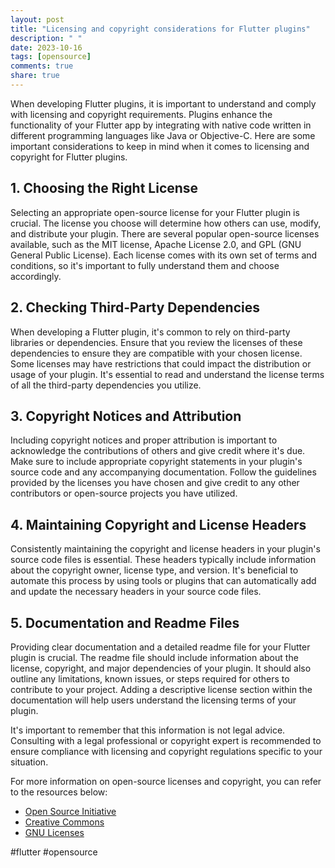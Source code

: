 ```yaml
---
layout: post
title: "Licensing and copyright considerations for Flutter plugins"
description: " "
date: 2023-10-16
tags: [opensource]
comments: true
share: true
---
```


When developing Flutter plugins, it is important to understand and comply with licensing and copyright requirements. Plugins enhance the functionality of your Flutter app by integrating with native code written in different programming languages like Java or Objective-C. Here are some important considerations to keep in mind when it comes to licensing and copyright for Flutter plugins.

## 1. Choosing the Right License
Selecting an appropriate open-source license for your Flutter plugin is crucial. The license you choose will determine how others can use, modify, and distribute your plugin. There are several popular open-source licenses available, such as the MIT license, Apache License 2.0, and GPL (GNU General Public License). Each license comes with its own set of terms and conditions, so it's important to fully understand them and choose accordingly.

## 2. Checking Third-Party Dependencies
When developing a Flutter plugin, it's common to rely on third-party libraries or dependencies. Ensure that you review the licenses of these dependencies to ensure they are compatible with your chosen license. Some licenses may have restrictions that could impact the distribution or usage of your plugin. It's essential to read and understand the license terms of all the third-party dependencies you utilize.

## 3. Copyright Notices and Attribution
Including copyright notices and proper attribution is important to acknowledge the contributions of others and give credit where it's due. Make sure to include appropriate copyright statements in your plugin's source code and any accompanying documentation. Follow the guidelines provided by the licenses you have chosen and give credit to any other contributors or open-source projects you have utilized.

## 4. Maintaining Copyright and License Headers
Consistently maintaining the copyright and license headers in your plugin's source code files is essential. These headers typically include information about the copyright owner, license type, and version. It's beneficial to automate this process by using tools or plugins that can automatically add and update the necessary headers in your source code files.

## 5. Documentation and Readme Files
Providing clear documentation and a detailed readme file for your Flutter plugin is crucial. The readme file should include information about the license, copyright, and major dependencies of your plugin. It should also outline any limitations, known issues, or steps required for others to contribute to your project. Adding a descriptive license section within the documentation will help users understand the licensing terms of your plugin.

It's important to remember that this information is not legal advice. Consulting with a legal professional or copyright expert is recommended to ensure compliance with licensing and copyright regulations specific to your situation.

For more information on open-source licenses and copyright, you can refer to the resources below:

- [Open Source Initiative](https://opensource.org/licenses)
- [Creative Commons](https://creativecommons.org/licenses/)
- [GNU Licenses](https://www.gnu.org/licenses/)

#flutter #opensource